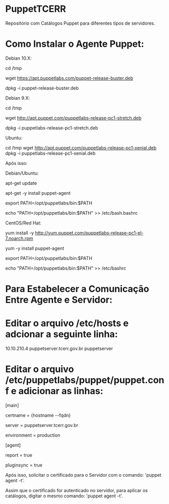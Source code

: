 #  PuppetTCERR
Repositório com Catálogos Puppet para diferentes tipos de servidores.

# Como Instalar o Agente Puppet:

Debian 10.X:

cd /tmp

wget https://apt.puppetlabs.com/puppet-release-buster.deb

dpkg -i puppet-release-buster.deb


Debian 9.X:

cd /tmp

wget http://apt.puppet.com/puppetlabs-release-pc1-stretch.deb

dpkg -i puppetlabs-release-pc1-stretch.deb


Ubuntu:

cd /tmp
wget http://apt.puppet.com/puppetlabs-release-pc1-xenial.deb
dpkg -i puppetlabs-release-pc1-xenial.deb

Após isso:

Debian/Ubuntu:

apt-get update

apt-get -y install puppet-agent

export PATH=/opt/puppetlabs/bin:$PATH

echo "PATH=/opt/puppetlabs/bin:$PATH" >> /etc/bash.bashrc


CentOS/Red Hat:

yum install -y http://yum.puppet.com/puppetlabs-release-pc1-el-7.noarch.rpm

yum -y install puppet-agent

export PATH=/opt/puppetlabs/bin:$PATH

echo "PATH=/opt/puppetlabs/bin:$PATH" >> /etc/bashrc


# Para Estabelecer a Comunicação Entre Agente e Servidor:


# Editar o arquivo /etc/hosts e adcionar a seguinte linha:

10.10.210.4     puppetserver.tcerr.gov.br puppetserver


# Editar o arquivo /etc/puppetlabs/puppet/puppet.conf e adicionar as linhas:

[main]

certname = {hostname --fqdn}

server = puppetserver.tcerr.gov.br

environment = production

[agent]

report = true

pluginsync = true


Após isso, solicitar o certificado para o Servidor com o comando: 'puppet agent -t'.

Assim que o certificado for autenticado no servidor, para aplicar os catálogos, digitar o mesmo comando: 'puppet agent -t'.
